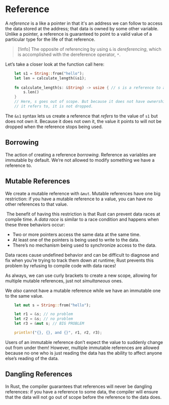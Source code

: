 # Reference
A *reference* is a like a pointer in that it's an address we can follow to access the data stored at the address; that data is owned by some other variable. Unlike a pointer, a reference is guaranteed to point to a valid value of a particular type for the life of that reference.

> [!info]
> The opposite of referencing by using `&` is *dereferencing*, which is accomplished with the dereference operator, `*`.

Let’s take a closer look at the function call here:
```Rust
    let s1 = String::from("hello");
    let len = calculate_length(&s1);
    
    fn calculate_length(s: &String) -> usize { // s is a reference to a String
	    s.len()
    }
    // Here, s goes out of scope. But because it does not have ownership of what
    // it refers to, it is not dropped.
```
The `&s1` syntax lets us create a reference that *refers* to the value of `s1` but does not own it. Because it does not own it, the value it points to will not be dropped when the reference stops being used.

## Borrowing

The action of creating a reference *borrowing*. Reference as variables are immutable by default. We’re not allowed to modify something we have a reference to.

## Mutable References
We create a mutable reference with `&mut`. Mutable references have one big restriction: if you have a mutable reference to a value, you can have no other references to that value.

 The benefit of having this restriction is that Rust can prevent data races at compile time. A _data race_ is similar to a race condition and happens when these three behaviors occur:

- Two or more pointers access the same data at the same time.
- At least one of the pointers is being used to write to the data.
- There’s no mechanism being used to synchronize access to the data.

Data races cause undefined behavior and can be difficult to diagnose and fix when you’re trying to track them down at runtime; Rust prevents this problem by refusing to compile code with data races!

As always, we can use curly brackets to create a new scope, allowing for multiple mutable references, just not _simultaneous_ ones.

We _also_ cannot have a mutable reference while we have an immutable one to the same value.

```Rust
    let mut s = String::from("hello");

    let r1 = &s; // no problem
    let r2 = &s; // no problem
    let r3 = &mut s; // BIG PROBLEM

    println!("{}, {}, and {}", r1, r2, r3);
```

Users of an immutable reference don’t expect the value to suddenly change out from under them! However, multiple immutable references are allowed because no one who is just reading the data has the ability to affect anyone else’s reading of the data.

## Dangling References

In Rust, the compiler guarantees that references will never be dangling references: if you have a reference to some data, the compiler will ensure that the data will not go out of scope before the reference to the data does.